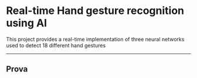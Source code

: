 # Real-time Hand gesture recognition using AI
 This project provides a real-time implementation of three neural networks used to detect 18 different hand gestures

<hr></hr>

<h2>Prova</h2>

